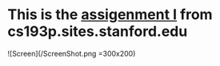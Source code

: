 #  This is the [assigenment I](https://cs193p.sites.stanford.edu/sites/g/files/sbiybj16636/files/media/file/a1_0.pdf)  from cs193p.sites.stanford.edu


![Screen](/ScreenShot.png =300x200)
